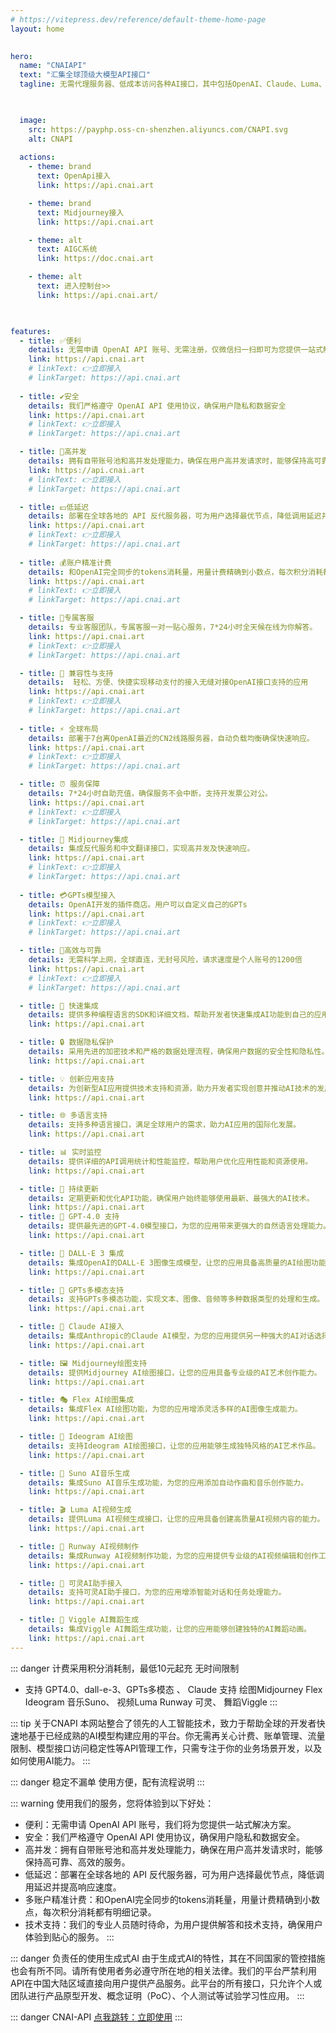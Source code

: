 ```yaml
---
# https://vitepress.dev/reference/default-theme-home-page
layout: home

 
hero:     
  name: "CNAIAPI"
  text: "汇集全球顶级大模型API接口"
  tagline: 无需代理服务器、低成本访问各种AI接口，其中包括OpenAI、Claude、Luma、Suno、Genmin、百度千帆、阿里千问、智谱AI、DeepSpeek、讯飞星火等AI模型


  
  image: 
    src: https://payphp.oss-cn-shenzhen.aliyuncs.com/CNAPI.svg
    alt: CNAPI
    
  actions:
    - theme: brand
      text: OpenApi接入
      link: https://api.cnai.art

    - theme: brand
      text: Midjourney接入
      link: https://api.cnai.art

    - theme: alt
      text: AIGC系统
      link: https://doc.cnai.art

    - theme: alt
      text: 进入控制台>>
      link: https://api.cnai.art/

      

features:
  - title: ✅便利
    details: 无需申请 OpenAI API 账号、无需注册，仅微信扫一扫即可为您提供一站式解决方案。
    link: https://api.cnai.art
    # linkText: 👉立即接入
    # linkTarget: https://api.cnai.art
   
  - title: ✔安全
    details: 我们严格遵守 OpenAI API 使用协议，确保用户隐私和数据安全
    link: https://api.cnai.art
    # linkText: 👉立即接入
    # linkTarget: https://api.cnai.art

  - title: 🔗高并发
    details: 拥有自带账号池和高并发处理能力，确保在用户高并发请求时，能够保持高可靠、高效的服务。
    link: https://api.cnai.art
    # linkText: 👉立即接入
    # linkTarget: https://api.cnai.art

  - title: 💴低延迟
    details: 部署在全球各地的 API 反代服务器，可为用户选择最优节点，降低调用延迟并提高响应速度。
    link: https://api.cnai.art
    # linkText: 👉立即接入
    # linkTarget: https://api.cnai.art
   
  - title: 💰账户精准计费
    details: 和OpenAI完全同步的tokens消耗量，用量计费精确到小数点，每次积分消耗都有明细记录。
    link: https://api.cnai.art
    # linkText: 👉立即接入
    # linkTarget: https://api.cnai.art

  - title: 💬专属客服
    details: 专业客服团队，专属客服一对一贴心服务，7*24小时全天候在线为你解答。
    link: https://api.cnai.art
    # linkText: 👉立即接入
    # linkTarget: https://api.cnai.art

  - title: 📝 兼容性与支持
    details:  轻松、方便、快捷实现移动支付的接入无缝对接OpenAI接口支持的应用
    link: https://api.cnai.art
    # linkText: 👉立即接入
    # linkTarget: https://api.cnai.art
   
  - title: ⚡ 全球布局
    details: 部署于7台离OpenAI最近的CN2线路服务器，自动负载均衡确保快速响应。
    link: https://api.cnai.art
    # linkText: 👉立即接入
    # linkTarget: https://api.cnai.art

  - title: ⏰ 服务保障
    details: 7*24小时自助充值，确保服务不会中断，支持开发票公对公。
    link: https://api.cnai.art
    # linkText: 👉立即接入
    # linkTarget: https://api.cnai.art

  - title: 🎨 Midjourney集成
    details: 集成反代服务和中文翻译接口，实现高并发及快速响应。
    link: https://api.cnai.art
    # linkText: 👉立即接入
    # linkTarget: https://api.cnai.art
   
  - title: 💳GPTs模型接入
    details: OpenAI开发的插件商店。用户可以自定义自己的GPTs
    link: https://api.cnai.art
    # linkText: 👉立即接入
    # linkTarget: https://api.cnai.art

  - title: 📅高效与可靠
    details: 无需科学上网，全球直连，无封号风险，请求速度是个人账号的1200倍
    link: https://api.cnai.art
    # linkText: 👉立即接入
    # linkTarget: https://api.cnai.art

  - title: 🚀 快速集成
    details: 提供多种编程语言的SDK和详细文档，帮助开发者快速集成AI功能到自己的应用中。
    link: https://api.cnai.art

  - title: 🔒 数据隐私保护
    details: 采用先进的加密技术和严格的数据处理流程，确保用户数据的安全性和隐私性。
    link: https://api.cnai.art

  - title: 💡 创新应用支持
    details: 为创新型AI应用提供技术支持和资源，助力开发者实现创意并推动AI技术的发展。
    link: https://api.cnai.art

  - title: 🌐 多语言支持
    details: 支持多种语言接口，满足全球用户的需求，助力AI应用的国际化发展。
    link: https://api.cnai.art

  - title: 📊 实时监控
    details: 提供详细的API调用统计和性能监控，帮助用户优化应用性能和资源使用。
    link: https://api.cnai.art

  - title: 🔄 持续更新
    details: 定期更新和优化API功能，确保用户始终能够使用最新、最强大的AI技术。
    link: https://api.cnai.art
  - title: 🧠 GPT-4.0 支持
    details: 提供最先进的GPT-4.0模型接口，为您的应用带来更强大的自然语言处理能力。
    link: https://api.cnai.art

  - title: 🎨 DALL-E 3 集成
    details: 集成OpenAI的DALL-E 3图像生成模型，让您的应用具备高质量的AI绘图功能。
    link: https://api.cnai.art

  - title: 🌈 GPTs多模态支持
    details: 支持GPTs多模态功能，实现文本、图像、音频等多种数据类型的处理和生成。
    link: https://api.cnai.art

  - title: 🤖 Claude AI接入
    details: 集成Anthropic的Claude AI模型，为您的应用提供另一种强大的AI对话选择。
    link: https://api.cnai.art

  - title: 🖼️ Midjourney绘图支持
    details: 提供Midjourney AI绘图接口，让您的应用具备专业级的AI艺术创作能力。
    link: https://api.cnai.art

  - title: 🎭 Flex AI绘图集成
    details: 集成Flex AI绘图功能，为您的应用增添灵活多样的AI图像生成能力。
    link: https://api.cnai.art

  - title: 🌟 Ideogram AI绘图
    details: 支持Ideogram AI绘图接口，让您的应用能够生成独特风格的AI艺术作品。
    link: https://api.cnai.art

  - title: 🎵 Suno AI音乐生成
    details: 集成Suno AI音乐生成功能，为您的应用添加自动作曲和音乐创作能力。
    link: https://api.cnai.art

  - title: 🎬 Luma AI视频生成
    details: 提供Luma AI视频生成接口，让您的应用具备创建高质量AI视频内容的能力。
    link: https://api.cnai.art

  - title: 🎥 Runway AI视频制作
    details: 集成Runway AI视频制作功能，为您的应用提供专业级的AI视频编辑和创作工具。
    link: https://api.cnai.art

  - title: 🤖 可灵AI助手接入
    details: 支持可灵AI助手接口，为您的应用增添智能对话和任务处理能力。
    link: https://api.cnai.art

  - title: 💃 Viggle AI舞蹈生成
    details: 集成Viggle AI舞蹈生成功能，让您的应用能够创建独特的AI舞蹈动画。
    link: https://api.cnai.art
---
```



::: danger 计费采用积分消耗制，最低10元起充 无时间限制
- 支持 GPT4.0、dall-e-3、GPTs多模态 、 Claude
  支持 绘图Midjourney Flex Ideogram
  音乐Suno、 视频Luma Runway 可灵、 舞蹈Viggle
:::

::: tip 关于CNAPI
本网站整合了领先的人工智能技术，致力于帮助全球的开发者快速地基于已经成熟的AI模型构建应用的平台。你无需再关心计费、账单管理、流量限制、模型接口访问稳定性等API管理工作，只需专注于你的业务场景开发，以及如何使用AI能力。
:::

::: danger 稳定不漏单
使用方便，配有流程说明
:::

::: warning 使用我们的服务，您将体验到以下好处：
- 便利：无需申请 OpenAI API 账号，我们将为您提供一站式解决方案。
- 安全：我们严格遵守 OpenAI API 使用协议，确保用户隐私和数据安全。
- 高并发：拥有自带账号池和高并发处理能力，确保在用户高并发请求时，能够保持高可靠、高效的服务。
- 低延迟：部署在全球各地的 API 反代服务器，可为用户选择最优节点，降低调用延迟并提高响应速度。
- 多账户精准计费：和OpenAI完全同步的tokens消耗量，用量计费精确到小数点，每次积分消耗都有明细记录。
- 技术支持：我们的专业人员随时待命，为用户提供解答和技术支持，确保用户体验到贴心的服务。
:::

::: danger 负责任的使用生成式AI
由于生成式AI的特性，其在不同国家的管控措施也会有所不同。请所有使用者务必遵守所在地的相关法律。我们的平台严禁利用API在中国大陆区域直接向用户提供产品服务。此平台的所有接口，只允许个人或团队进行产品原型开发、概念证明（PoC）、个人测试等试验学习性应用。
:::


::: danger CNAI-API
 [点我跳转：立即使用](https://api.cnaiart)
 :::